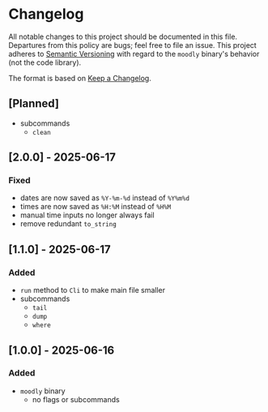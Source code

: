 # Changelog

All notable changes to this project should be documented in this file.
Departures from this policy are bugs; feel free to file an issue. This project
adheres to [Semantic Versioning](https://semver.org/spec/v2.0.0.html) with
regard to the `moodly` binary's behavior (not the code library).

The format is based on [Keep a Changelog](https://keepachangelog.com/en/1.1.0/).

## [Planned]

- subcommands
  - `clean`

## [2.0.0] - 2025-06-17

### Fixed

- dates are now saved as `%Y-%m-%d` instead of `%Y%m%d`
- times are now saved as `%H:%M` instead of `%H%M`
- manual time inputs no longer always fail
- remove redundant `to_string`

## [1.1.0] - 2025-06-17

### Added

- `run` method to `Cli` to make main file smaller
- subcommands
  - `tail`
  - `dump`
  - `where`

## [1.0.0] - 2025-06-16

### Added

- `moodly` binary
  - no flags or subcommands
